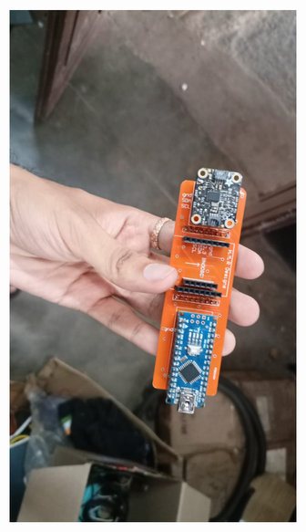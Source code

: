 ![](https://github.com/HrishikeshMRao/Electronics_Hardware_Projects/blob/main/PCB%20Designs/Altium%20Designer%20projects/AI%20module%20E-box/IMU%20PCB/IMU%20PCB%20Real.jpg)
